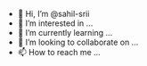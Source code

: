 - 👋 Hi, I’m @sahil-srii
- 👀 I’m interested in ...
- 🌱 I’m currently learning ...
- 💞️ I’m looking to collaborate on ...
- 📫 How to reach me ...

<!---
sahil-srii/sahil-srii is a ✨ special ✨ repository because its `README.md` (this file) appears on your GitHub profile.
You can click the Preview link to take a look at your changes.
--->
